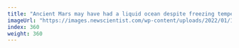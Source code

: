 ```yaml
---
title: "Ancient Mars may have had a liquid ocean despite freezing temperatures"
imageUrl: "https://images.newscientist.com/wp-content/uploads/2022/01/17160442/PRI_218935323.jpg?width=600"
index: 360
weight: 360
---
```

